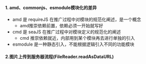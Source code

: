 #### 1. amd、commonjs、esmodule模块化的差异

- amd 是 requireJS 在推广过程中对模块的规范化阐述，是一个概念
  - amd推崇依赖前置，依赖必须一开始就写好
- cmd 是 seaJS 在推广过程中对模块定义的规范化的阐述
  - cmd 推崇依赖就近，内部用到某个模块再去进行单独的引入
- esmodule 是一种静态引入，不能根据逻辑引入不同的功能模块

#### 2.图片上传到服务器流程(FileReader.readAsDataURL)

